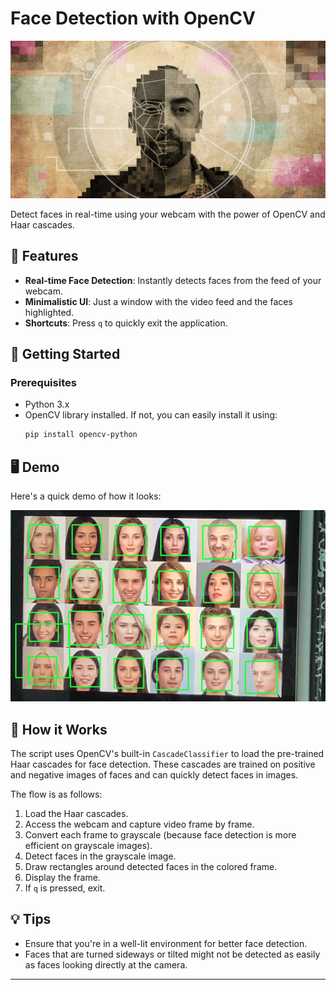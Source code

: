 # Face Detection with OpenCV

![Face Detection Banner](Banner.jpeg)

Detect faces in real-time using your webcam with the power of OpenCV and Haar cascades.

## 🌟 Features

- **Real-time Face Detection**: Instantly detects faces from the feed of your webcam.
- **Minimalistic UI**: Just a window with the video feed and the faces highlighted.
- **Shortcuts**: Press `q` to quickly exit the application.

## 🚀 Getting Started

### Prerequisites

- Python 3.x
- OpenCV library installed. If not, you can easily install it using:
  ```bash
  pip install opencv-python
  ```

## 🖥️ Demo

Here's a quick demo of how it looks:

![Demo](Face.png)

## 📘 How it Works

The script uses OpenCV's built-in `CascadeClassifier` to load the pre-trained Haar cascades for face detection. These cascades are trained on positive and negative images of faces and can quickly detect faces in images.

The flow is as follows:

1. Load the Haar cascades.
2. Access the webcam and capture video frame by frame.
3. Convert each frame to grayscale (because face detection is more efficient on grayscale images).
4. Detect faces in the grayscale image.
5. Draw rectangles around detected faces in the colored frame.
6. Display the frame.
7. If `q` is pressed, exit.

## 💡 Tips

- Ensure that you're in a well-lit environment for better face detection.
- Faces that are turned sideways or tilted might not be detected as easily as faces looking directly at the camera.


---
